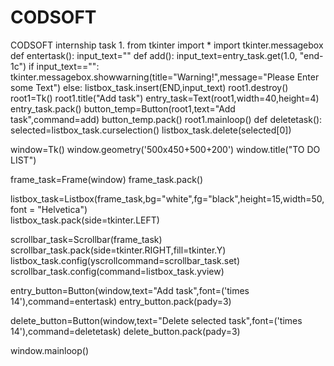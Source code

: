 # CODSOFT
CODSOFT internship task 1. 
from  tkinter import * 
import tkinter.messagebox
def entertask():
    input_text=""
    def add():
        input_text=entry_task.get(1.0, "end-1c")
        if input_text=="":
            tkinter.messagebox.showwarning(title="Warning!",message="Please Enter some Text")
        else:
            listbox_task.insert(END,input_text)
            root1.destroy()
    root1=Tk()
    root1.title("Add task")
    entry_task=Text(root1,width=40,height=4)
    entry_task.pack()
    button_temp=Button(root1,text="Add task",command=add)
    button_temp.pack()
    root1.mainloop()
def deletetask():
    selected=listbox_task.curselection()
    listbox_task.delete(selected[0])

window=Tk()
window.geometry('500x450+500+200')
window.title("TO DO LIST")

frame_task=Frame(window)
frame_task.pack()

listbox_task=Listbox(frame_task,bg="white",fg="black",height=15,width=50,font = "Helvetica")  
listbox_task.pack(side=tkinter.LEFT)

scrollbar_task=Scrollbar(frame_task)
scrollbar_task.pack(side=tkinter.RIGHT,fill=tkinter.Y)
listbox_task.config(yscrollcommand=scrollbar_task.set)
scrollbar_task.config(command=listbox_task.yview)
 
entry_button=Button(window,text="Add task",font=('times 14'),command=entertask)
entry_button.pack(pady=3)

delete_button=Button(window,text="Delete selected task",font=('times 14'),command=deletetask)
delete_button.pack(pady=3)

window.mainloop()


